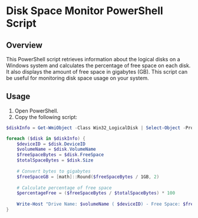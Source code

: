 # Disk Space Monitor PowerShell Script

## Overview
This PowerShell script retrieves information about the logical disks on a Windows system and calculates the percentage of free space on each disk. It also displays the amount of free space in gigabytes (GB). This script can be useful for monitoring disk space usage on your system.

## Usage
1. Open PowerShell.
2. Copy the following script:
```powershell
$diskInfo = Get-WmiObject -Class Win32_LogicalDisk | Select-Object -Property DeviceID, VolumeName, FreeSpace, Size

foreach ($disk in $diskInfo) {
    $deviceID = $disk.DeviceID
    $volumeName = $disk.VolumeName
    $freeSpaceBytes = $disk.FreeSpace
    $totalSpaceBytes = $disk.Size
    
    # Convert bytes to gigabytes
    $freeSpaceGB = [math]::Round($freeSpaceBytes / 1GB, 2)
    
    # Calculate percentage of free space
    $percentageFree = ($freeSpaceBytes / $totalSpaceBytes) * 100
    
    Write-Host "Drive Name: $volumeName ( $deviceID) - Free Space: $freeSpaceGB GB ($percentageFree% free)"
}
